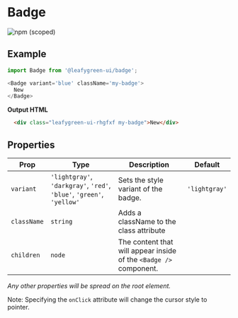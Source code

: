 # Badge

![npm (scoped)](https://img.shields.io/npm/v/@leafygreen-ui/badge.svg)

## Example

```Javascript
import Badge from '@leafygreen-ui/badge';

<Badge variant='blue' className='my-badge'>
  New
</Badge>
```

**Output HTML**

```HTML
  <div class="leafygreen-ui-rhgfxf my-badge">New</div>
```

## Properties

| Prop        | Type                                                                  | Description                                                       | Default       |
| ----------- | --------------------------------------------------------------------- | ----------------------------------------------------------------- | ------------- |
| `variant`   | `'lightgray'`, `'darkgray'`, `'red'`, `'blue'`, `'green'`, `'yellow'` | Sets the style variant of the badge.                              | `'lightgray'` |
| `className` | `string`                                                              | Adds a className to the class attribute                           |               |
| `children`  | `node`                                                                | The content that will appear inside of the `<Badge />` component. |               |

_Any other properties will be spread on the root element._

Note: Specifying the `onClick` attribute will change the cursor style to pointer.
